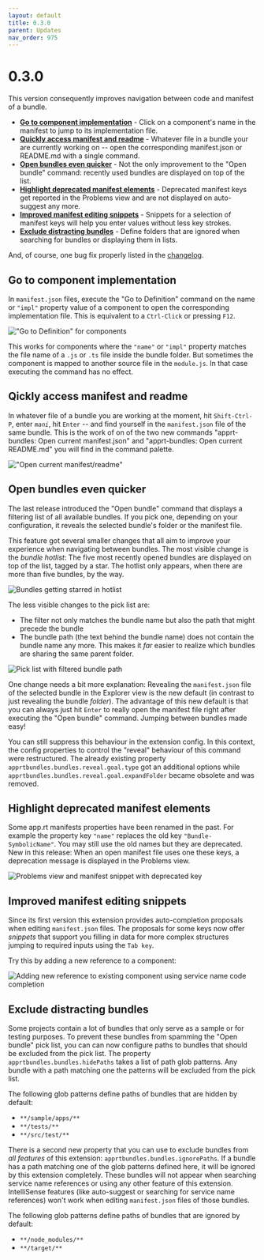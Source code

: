 ```yaml
---
layout: default
title: 0.3.0
parent: Updates
nav_order: 975
---
```

# 0.3.0

This version consequently improves navigation between code and manifest of a bundle.

* **[Go to component implementation](#go-to-component-implementation)** - Click on a component's name in the manifest to jump to its implementation file.
* **[Quickly access manifest and readme](#qickly-access-manifest-and-readme)** - Whatever file in a bundle your are currently working on -- open the corresponding manifest.json or README&#46;md with a single command.
* **[Open bundles even quicker](#open-bundles-even-quicker)** - Not the only improvement to  the "Open bundle" command: recently used bundles are displayed on top of the list.
* **[Highlight deprecated manifest elements](#highlight-deprecated-manifest-elements)** - Deprecated manifest keys get reported in the Problems view and are not displayed on auto-suggest any more. 
* **[Improved manifest editing snippets](#improved-manifest-editing-snippets)** - Snippets for a selection of manifest keys will help you enter values without less key strokes.
* **[Exclude distracting bundles](#exclude-distracting-bundles)** - Define folders that are ignored when searching for bundles or displaying them in lists. 

And, of course, one bug fix properly listed in the [changelog](CHANGELOG.html).

## Go to component implementation

In `manifest.json` files, execute the "Go to Definition" command on the name or `"impl"` property value of a component to open the corresponding implementation file.
This is equivalent to a `Ctrl-Click` or pressing `F12`.

!["Go to Definition" for components](../images/feature_component_goto_declaration.gif)

This works for components where the `"name"` or `"impl"` property matches the file name of a `.js` or `.ts` file inside the bundle folder.
But sometimes the component is mapped to another source file in the `module.js`.
In that case executing the command has no effect.

## Qickly access manifest and readme

In whatever file of a bundle you are working at the moment, hit `Shift-Ctrl-P`, enter _`mani`_, hit `Enter` -- and find yourself in the `manifest.json` file of the same bundle.
This is the work of on of the two new commands "apprt-bundles: Open current manifest.json" and "apprt-bundles: Open current README.md" you will find in the command palette.

!["Open current manifest/readme"](../images/feature_command_opencurrent.gif)


## Open bundles even quicker

The last release introduced the "Open bundle" command that displays a filtering list of all available bundles.
If you pick one, depending on your configuration, it reveals the selected bundle's folder or the manifest file.

This feature got several smaller changes that all aim to improve your experience when navigating between bundles.
The most visible change is the *bundle hotlist*: The five most recently opened bundles are displayed on top of the list, tagged by a star.
The hotlist only appears, when there are more than five bundles, by the way.

![Bundles getting starred in hotlist](../images/updates/v0.3.0/open-bundle-starred.gif)

The less visible changes to the pick list are:
* The filter not only matches the bundle name but also the path that might precede the bundle
* The bundle path (the text behind the bundle name) does not contain the bundle name any more.
This makes it *far* easier to realize which bundles are sharing the same parent folder.

![Pick list with filtered bundle path](../images/updates/v0.3.0/picklist-filtering-path.png)

One change needs a bit more explanation:
Revealing the `manifest.json` file of the selected bundle in the Explorer view is the new default (in contrast to just revealing the bundle *folder*).
The advantage of this new default is that you can always just hit `Enter` to really open the manifest file right after executing the "Open bundle" command.
Jumping between bundles made easy!

You can still suppress this behaviour in the extension config.
In this context, the config properties to control the "reveal" behaviour of this command were restructured.
The already existing property  `apprtbundles.bundles.reveal.goal.type` got an additional options while `apprtbundles.bundles.reveal.goal.expandFolder` became obsolete and was removed.

## Highlight deprecated manifest elements

Some app.rt manifests properties have been renamed in the past.
For example the property key `"name"` replaces the old key `"Bundle-SymbolicName"`. 
You may still use the old names but they are deprecated.
New in this release:
When an open manifest file uses one these keys, a deprecation message is displayed in the Problems view.

![Problems view and manifest snippet with deprecated key](../images/updates/v0.3.0/deprecated-manifest-keys.png)

## Improved manifest editing snippets

Since its first version this extension provides auto-completion proposals when editing `manifest.json` files.
The proposals for some keys now offer *snippets* that support you filling in data for more complex structures jumping to required inputs using the `Tab key`.

Try this by adding a new reference to a component:

![Adding new reference to existing component using service name code completion](../images/updates/v0.3.0/extended-snippets.gif)

## Exclude distracting bundles

Some projects contain a lot of bundles that only serve as a sample or for testing purposes.
To prevent these bundles from spamming the "Open bundle" pick list, you can can now configure paths to bundles that should be excluded from the pick list.
The property `apprtbundles.bundles.hidePaths` takes a list of path glob patterns.
Any bundle with a path matching one the patterns will be excluded from the pick list.

The following glob patterns define paths of bundles that are hidden by default:
* `**/sample/apps/**`
* `**/tests/**`
* `**/src/test/**`

There is a second new property that you can use to exclude bundles from *all features* of this extension: `apprtbundles.bundles.ignorePaths`.
If a bundle has a path matching one of the glob patterns defined here, it will be ignored by this extension completely.
These bundles will not appear when searching service name references or using any other feature of this extension.   
IntelliSense features (like auto-suggest or searching for service name references) won't work when editing `manifest.json` files of those bundles.

The following glob patterns define paths of bundles that are ignored by default:
* `**/node_modules/**`
* `**/target/**`
